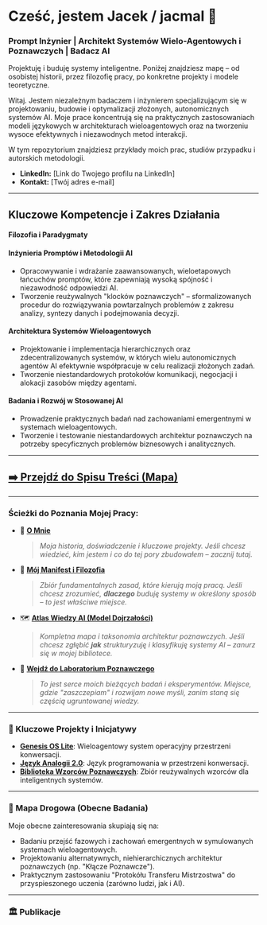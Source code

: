 # Cześć, jestem Jacek / jacmal 👋
### Prompt Inżynier | Architekt Systemów Wielo-Agentowych i Poznawczych | Badacz AI

Projektuję i buduję systemy inteligentne. Poniżej znajdziesz mapę – od osobistej historii, przez filozofię pracy, po konkretne projekty i modele teoretyczne.

Witaj. Jestem niezależnym badaczem i inżynierem specjalizującym się w projektowaniu, budowie i optymalizacji złożonych, autonomicznych systemów AI. Moje prace koncentrują się na praktycznych zastosowaniach modeli językowych w architekturach wieloagentowych oraz na tworzeniu wysoce efektywnych i niezawodnych metod interakcji.

W tym repozytorium znajdziesz przykłady moich prac, studiów przypadku i autorskich metodologii.

* **LinkedIn:** [Link do Twojego profilu na LinkedIn]
* **Kontakt:** [Twój adres e-mail]

---

## Kluczowe Kompetencje i Zakres Działania

####  Filozofia i Paradygmaty

#### Inżynieria Promptów i Metodologii AI
* Opracowywanie i wdrażanie zaawansowanych, wieloetapowych łańcuchów promptów, które zapewniają wysoką spójność i niezawodność odpowiedzi AI.
* Tworzenie reużywalnych "klocków poznawczych" – sformalizowanych procedur do rozwiązywania powtarzalnych problemów z zakresu analizy, syntezy danych i podejmowania decyzji.

####  Architektura Systemów Wieloagentowych
* Projektowanie i implementacja hierarchicznych oraz zdecentralizowanych systemów, w których wielu autonomicznych agentów AI efektywnie współpracuje w celu realizacji złożonych zadań.
* Tworzenie niestandardowych protokołów komunikacji, negocjacji i alokacji zasobów między agentami.

#### Badania i Rozwój w Stosowanej AI
* Prowadzenie praktycznych badań nad zachowaniami emergentnymi w systemach wieloagentowych.
* Tworzenie i testowanie niestandardowych architektur poznawczych na potrzeby specyficznych problemów biznesowych i analitycznych.

---
## [➡️ Przejdź do Spisu Treści (Mapa)](./Spis_Tresci.md)
---

### Ścieżki do Poznania Mojej Pracy:

* 👤 **[O Mnie](./Architekt.md)**
    > *Moja historia, doświadczenie i kluczowe projekty. Jeśli chcesz wiedzieć, kim jestem i co do tej pory zbudowałem – zacznij tutaj.*

* 📜 **[Mój Manifest i Filozofia](link-do-repo-atlasu/Manifest_Architekta.md)**
    > *Zbiór fundamentalnych zasad, które kierują moją pracą. Jeśli chcesz zrozumieć, **dlaczego** buduję systemy w określony sposób – to jest właściwe miejsce.*

* 🗺️ **[Atlas Wiedzy AI (Model Dojrzałości)](https://github.com/jacmal/Biblioteka_Wiedzy)**
    > *Kompletna mapa i taksonomia architektur poznawczych. Jeśli chcesz zgłębić **jak** strukturyzuję i klasyfikuję systemy AI – zanurz się w mojej bibliotece.*

* 🧠 **[Wejdź do Laboratorium Poznawczego](https://github.com/jacmal/Laboratorium_Poznawcze)**
    > *To jest serce moich bieżących badań i eksperymentów. Miejsce, gdzie "zaszczepiam" i rozwijam nowe myśli, zanim staną się częścią ugruntowanej wiedzy.*
---

### 🚀 Kluczowe Projekty i Inicjatywy

* **[Genesis OS Lite](./link-do-repo-genesis)**: Wieloagentowy system operacyjny przestrzeni konwersacji.
* **[Język Analogii 2.0](./link-do-repo-jezyka)**: Język programowania w przestrzeni konwersacji.
* **[Biblioteka Wzorców Poznawczych](./link-do-repo-wzorcow)**: Zbiór reużywalnych wzorców dla inteligentnych systemów.

---

### 🔭 Mapa Drogowa (Obecne Badania)

Moje obecne zainteresowania skupiają się na:
* Badaniu przejść fazowych i zachowań emergentnych w symulowanych systemach wieloagentowych.
* Projektowaniu alternatywnych, niehierarchicznych architektur poznawczych (np. "Kłącze Poznawcze").
* Praktycznym zastosowaniu "Protokółu Transferu Mistrzostwa" do przyspieszonego uczenia (zarówno ludzi, jak i AI).

---

### 🏛️ Publikacje
